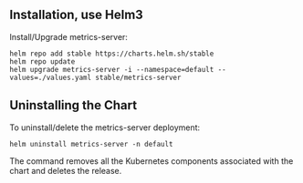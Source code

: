 ## Installation, use Helm3

Install/Upgrade metrics-server:

```
helm repo add stable https://charts.helm.sh/stable
helm repo update
helm upgrade metrics-server -i --namespace=default --values=./values.yaml stable/metrics-server
```

## Uninstalling the Chart

To uninstall/delete the metrics-server deployment:

```
helm uninstall metrics-server -n default
```

The command removes all the Kubernetes components associated with the chart and deletes the release.